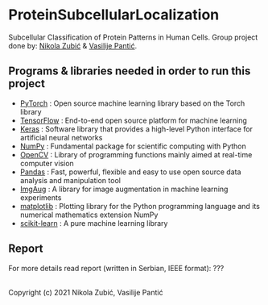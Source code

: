 # ProteinSubcellularLocalization
Subcellular Classification of Protein Patterns in Human Cells. Group project done by: [Nikola Zubić](https://github.com/nikolazubic) & [Vasilije Pantić](https://github.com/sovaso).

## Programs & libraries needed in order to run this project
* [PyTorch](https://pytorch.org/) : Open source machine learning library based on the Torch library
* [TensorFlow](https://www.tensorflow.org/) : End-to-end open source platform for machine learning
* [Keras](https://keras.io/) : Software library that provides a high-level Python interface for artificial neural networks
* [NumPy](https://www.numpy.org/) : Fundamental package for scientific computing with Python
* [OpenCV](https://opencv.org/) : Library of programming functions mainly aimed at real-time computer vision
* [Pandas](https://pandas.pydata.org/) : Fast, powerful, flexible and easy to use open source data analysis and manipulation tool
* [ImgAug](https://imgaug.readthedocs.io/en/latest/) : A library for image augmentation in machine learning experiments
* [matplotlib](https://matplotlib.org/) : Plotting library for the Python programming language and its numerical mathematics extension NumPy
* [scikit-learn](https://scikit-learn.org/stable/) : A pure machine learning library

## Report
For more details read report (written in Serbian, IEEE format): ???
<br>

<br>
Copyright (c) 2021 Nikola Zubić, Vasilije Pantić

